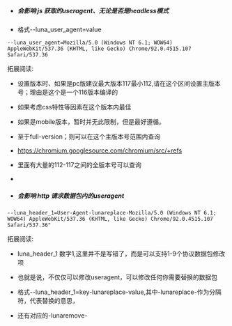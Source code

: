 

- ##### 会影响 js 获取的useragent、无论是否是headless模式

- 格式--luna_user_agent=value

```
--luna_user_agent=Mozilla/5.0 (Windows NT 6.1; WOW64) AppleWebKit/537.36 (KHTML, like Gecko) Chrome/92.0.4515.107 Safari/537.36
```

拓展阅读:

- 设置版本时、如果是pc版建议最大版本117最小112,请在这个区间设置主版本号；理由是这个是一个116版本编译的
- 如果考虑css特性等因素在这个版本内最佳
- 如果是mobile版本，暂时并无此限制，但是最好遵循。
- 至于full-version；则可以在这个主版本号范围内查询
- https://chromium.googlesource.com/chromium/src/+refs
- 里面有大量的112-117之间的全版本号可以查询
- 





- ##### 会影响 http 请求数据包内的useragent

```
--luna_header_1=User-Agent-lunareplace-Mozilla/5.0 (Windows NT 6.1; WOW64) AppleWebKit/537.36 (KHTML, like Gecko) Chrome/92.0.4515.107 Safari/537.36"
```

拓展阅读:

- luna_header_1 数字1,这里并不是写错了，而是可以支持1-9个协议数据包修改项

- 也就是说，不仅仅可以修改useragent，可以修改任何你需要替换的数据包

- 格式--luna_header_1=key-lunareplace-value,其中-lunareplace-作为分隔符，代表替换的意思，

- 还有对应的-lunaremove-

  

